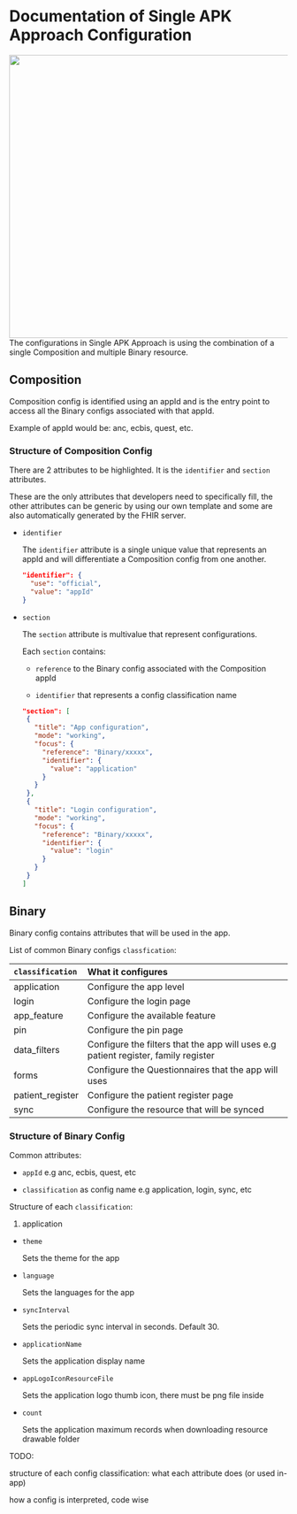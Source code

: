# Documentation of Single APK Approach Configuration
<img src="https://user-images.githubusercontent.com/62053304/169209957-e59780e8-4e68-49fc-8167-a247d696d09b.jpg" width="512">
The configurations in Single APK Approach is using the combination of a single Composition and multiple Binary resource.

## Composition
Composition config is identified using an appId and is the entry point to access all the Binary configs associated with that appId.

Example of appId would be: anc, ecbis, quest, etc.

### Structure of Composition Config
There are 2 attributes to be highlighted. It is the `identifier` and `section` attributes.

These are the only attributes that developers need to specifically fill, the other attributes can be generic by using our own template and some are also automatically generated by the FHIR server.

* `identifier`

   The `identifier` attribute is a single unique value that represents an appId and will differentiate a Composition config from one another.
   
   ```json
   "identifier": {
     "use": "official",
     "value": "appId"
   }
   ```

* `section`

   The `section` attribute is multivalue that represent configurations.
   
   Each `section` contains:
   
   * `reference` to the Binary config associated with the Composition appId
   
   * `identifier` that represents a config classification name
   
   ```json
   "section": [
    {
      "title": "App configuration",
      "mode": "working",
      "focus": {
        "reference": "Binary/xxxxx",
        "identifier": {
          "value": "application"
        }
      }
    },
    {
      "title": "Login configuration",
      "mode": "working",
      "focus": {
        "reference": "Binary/xxxxx",
        "identifier": {
          "value": "login"
        }
      }
    }
   ]
   ```

## Binary

Binary config contains attributes that will be used in the app.

List of common Binary configs `classfication`:

| `classification`               | What it configures                                                              |
| :----------------------------- | :------------------------------------------------------------------------ |
| application           | Configure the app level                             |
| login                 | Configure the login page                             |
| app_feature           | Configure the available feature                             |
| pin                   | Configure the pin page                             |
| data_filters          | Configure the filters that the app will uses e.g patient register, family register                           |
| forms                 | Configure the Questionnaires that the app will uses                           |
| patient_register      | Configure the patient register page                             |
| sync                  | Configure the resource that will be synced                             |

### Structure of Binary Config

Common attributes:

* `appId` e.g anc, ecbis, quest, etc
  
* `classification` as config name e.g application, login, sync, etc

Structure of each `classification`:

1. application

* `theme`

   Sets the theme for the app

* `language`

   Sets the languages for the app

* `syncInterval`

   Sets the periodic sync interval in seconds. Default 30.

* `applicationName`

   Sets the application display name

* `appLogoIconResourceFile`

   Sets the application logo thumb icon, there must be png file inside

* `count`

   Sets the application maximum records when downloading resource drawable folder

TODO:

structure of each config classification: what each attribute does (or used in-app)

how a config is interpreted, code wise
